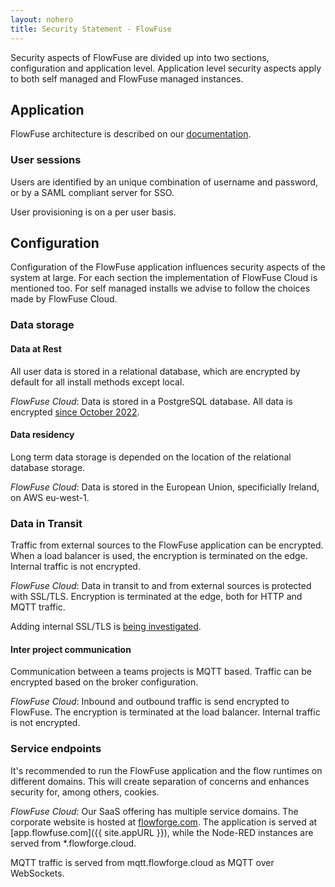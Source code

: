```yaml
---
layout: nohero
title: Security Statement - FlowFuse
---
```


<div class="prose prose-blue container m-auto max-w-4xl px-6 pb-24">

Security aspects of FlowFuse are divided up into two sections, configuration
and application level. Application level security aspects apply to both self
managed and FlowFuse managed instances.

## Application

FlowFuse architecture is described on our [documentation](/docs/contribute/architecture/).

### User sessions

Users are identified by an unique combination of username and password, or by a
SAML compliant server for SSO. 

User provisioning is on a per user basis.

## Configuration

Configuration of the FlowFuse application influences security aspects of the
system at large. For each section the implementation of FlowFuse Cloud is
mentioned too. For self managed installs we advise to follow the choices made
by FlowFuse Cloud.

### Data storage

#### Data at Rest

All user data is stored in a relational database, which are encrypted by default
for all install methods except local.

_FlowFuse Cloud_: Data is stored in a PostgreSQL database. All data is encrypted
[since October 2022](/blog/2022/10/db-migration-01/).

#### Data residency

Long term data storage is depended on the location of the relational database
storage.

_FlowFuse Cloud_: Data is stored in the European Union, specificially
Ireland, on AWS eu-west-1.

### Data in Transit

Traffic from external sources to the FlowFuse application can be encrypted.
When a load balancer is used, the encryption is terminated on the edge. Internal
traffic is not encrypted.

_FlowFuse Cloud_: Data in transit to and from external sources is protected
with SSL/TLS. Encryption is terminated at the edge, both for HTTP and MQTT
traffic.

Adding internal SSL/TLS is [being investigated](https://github.com/FlowFuse/flowfuse/issues/910).

#### Inter project communication

Communication between a teams projects is MQTT based. Traffic can be encrypted
based on the broker configuration.

_FlowFuse Cloud_: Inbound and outbound traffic is send encrypted to 
FlowFuse. The encryption is terminated at the load balancer. Internal traffic
is not encrypted.

### Service endpoints

It's recommended to run the FlowFuse application and the flow runtimes on
different domains. This will create separation of concerns and enhances security
for, among others, cookies.

_FlowFuse Cloud_: Our SaaS offering has multiple service domains. The
corporate website is hosted at [flowforge.com](https://flowforge.com). The
application is served at [app.flowfuse.com]({{ site.appURL }}), while
the Node-RED instances are served from \*.flowforge.cloud.

MQTT traffic is served from mqtt.flowforge.cloud as MQTT over WebSockets.

</div>
